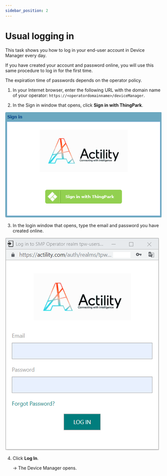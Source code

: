 ```yaml
---
sidebar_position: 2
---
```


# Usual logging in

This task shows you how to log in your end-user account in Device
Manager every day.

If you have created your account and password online, you will use this
same procedure to log in for the first time.

The expiration time of passwords depends on the operator policy.

1.  In your Internet browser, enter the following URL with the domain
    name of your operator: `https://<operatordomainname>/deviceManager`.

2.  In the Sign in window that opens, click **Sign in with ThingPark**.

![](./_images/logging-in-for-the-first-time-6.png)

3.  In the login window that opens, type the email and password you have
    created online.

![](./_images/usual-logging-in.png)

4.  Click **Log In**.

    -\> The Device Manager opens.
